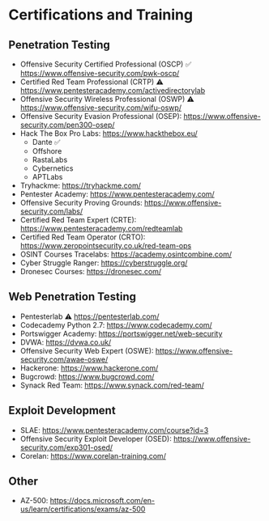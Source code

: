 # Certifications and Training

Penetration Testing
--------------------
- Offensive Security Certified Professional (OSCP) :white_check_mark: https://www.offensive-security.com/pwk-oscp/
- Certified Red Team Professional (CRTP) :warning: https://www.pentesteracademy.com/activedirectorylab
- Offensive Security Wireless Professional (OSWP) :warning: https://www.offensive-security.com/wifu-oswp/
- Offensive Security Evasion Professional (OSEP): https://www.offensive-security.com/pen300-osep/
- Hack The Box Pro Labs: https://www.hackthebox.eu/
    - Dante :white_check_mark:
    - Offshore
    - RastaLabs
    - Cybernetics
    - APTLabs
- Tryhackme: https://tryhackme.com/
- Pentester Academy: https://www.pentesteracademy.com/
- Offensive Security Proving Grounds: https://www.offensive-security.com/labs/
- Certified Red Team Expert (CRTE): https://www.pentesteracademy.com/redteamlab
- Certified Red Team Operator (CRTO): https://www.zeropointsecurity.co.uk/red-team-ops
- OSINT Courses Tracelabs: https://academy.osintcombine.com/
- Cyber Struggle Ranger: https://cyberstruggle.org/
- Dronesec Courses: https://dronesec.com/

Web Penetration Testing
------------------------
- Pentesterlab :warning: https://pentesterlab.com/
- Codecademy Python 2.7: https://www.codecademy.com/
- Portswigger Academy: https://portswigger.net/web-security
- DVWA: https://dvwa.co.uk/
- Offensive Security Web Expert (OSWE): https://www.offensive-security.com/awae-oswe/
- Hackerone: https://www.hackerone.com/
- Bugcrowd: https://www.bugcrowd.com/
- Synack Red Team: https://www.synack.com/red-team/

Exploit Development
--------------------
- SLAE: https://www.pentesteracademy.com/course?id=3
- Offensive Security Exploit Developer (OSED): https://www.offensive-security.com/exp301-osed/
- Corelan: https://www.corelan-training.com/

Other
--------------------
- AZ-500: https://docs.microsoft.com/en-us/learn/certifications/exams/az-500
